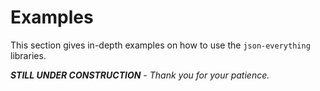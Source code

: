 # Examples

This section gives in-depth examples on how to use the `json-everything` libraries.

***STILL UNDER CONSTRUCTION** - Thank you for your patience.*